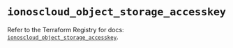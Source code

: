 # `ionoscloud_object_storage_accesskey`

Refer to the Terraform Registry for docs: [`ionoscloud_object_storage_accesskey`](https://registry.terraform.io/providers/ionos-cloud/ionoscloud/6.7.13/docs/resources/object_storage_accesskey).
